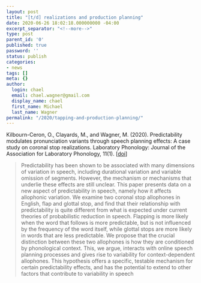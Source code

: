 ```yaml
---
layout: post
title: "[t/d] realizations and production planning"
date: 2020-06-26 18:02:18.000000000 -04:00
excerpt_separator: "<!--more-->"
type: post
parent_id: '0'
published: true
password: ''
status: publish
categories:
- news
tags: []
meta: {}
author:
  login: chael
  email: chael.wagner@gmail.com
  display_name: chael
  first_name: Michael
  last_name: Wagner
permalink: "/2020/tapping-and-production-planning/"
---
```


Kilbourn-Ceron, O., Clayards, M., and Wagner, M. (2020). Predictability modulates pronunciation variants through speech planning effects: A case study on coronal stop realizations. Laboratory Phonology: Journal of the Association for Laboratory Phonology, 11(1). [[doi](https://www.journal-labphon.org/articles/10.5334/labphon.168/)]


> Predictability has been shown to be associated with many dimensions of variation in speech, including durational variation and variable omission of segments. However, the mechanism or mechanisms that underlie these effects are still unclear. This paper presents data on a new aspect of predictability in speech, namely how it affects allophonic variation. We examine two coronal stop allophones in English, flap and glottal stop, and find that their relationship with predictability is quite different from what is expected under current theories of probabilistic reduction in speech. Flapping is more likely when the word that follows is more predictable, but is not influenced by the frequency of the word itself, while glottal stops are more likely in words that are less predictable. We propose that the crucial distinction between these two allophones is how they are conditioned by phonological context. This, we argue, interacts with online speech planning processes and gives rise to variability for context-dependent allophones. This hypothesis offers a specific, testable mechanism for certain predictability effects, and has the potential to extend to other factors that contribute to variability in speech
